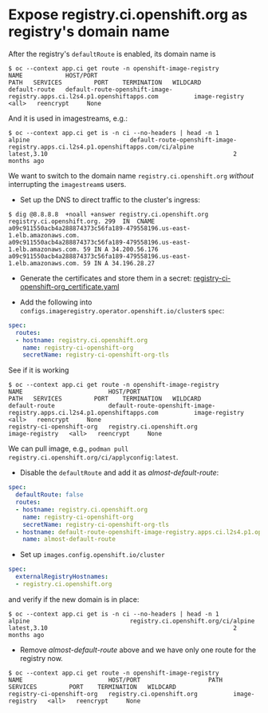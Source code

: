 # Expose registry.ci.openshift.org as registry's domain name

After the registry's `defaultRoute` is enabled, its domain name is

```console
$ oc --context app.ci get route -n openshift-image-registry
NAME            HOST/PORT                                                                  PATH   SERVICES         PORT    TERMINATION   WILDCARD
default-route   default-route-openshift-image-registry.apps.ci.l2s4.p1.openshiftapps.com          image-registry   <all>   reencrypt     None
```

And it is used in imagestreams, e.g.:

```console
$ oc --context app.ci get is -n ci --no-headers | head -n 1
alpine                            default-route-openshift-image-registry.apps.ci.l2s4.p1.openshiftapps.com/ci/alpine                            latest,3.10                                                    2 months ago
```

We want to switch to the domain name `registry.ci.openshift.org` _without_ interrupting the `imagestream`s users.

* Set up the DNS to direct traffic to the cluster's ingress:

```console
$ dig @8.8.8.8  +noall +answer registry.ci.openshift.org
registry.ci.openshift.org. 299	IN	CNAME	a09c911550acb4a288874373c56fa189-479558196.us-east-1.elb.amazonaws.com.
a09c911550acb4a288874373c56fa189-479558196.us-east-1.elb.amazonaws.com.	59 IN A	34.200.56.176
a09c911550acb4a288874373c56fa189-479558196.us-east-1.elb.amazonaws.com.	59 IN A	34.196.28.27
```

* Generate the certificates and store them in a secret: [registry-ci-openshift-org_certificate.yaml](../cert-manager/registry-ci-openshift-org_certificate.yaml)

* Add the following into `configs.imageregistry.operator.openshift.io/cluster`s `spec`:

```yaml
spec:
  routes:
  - hostname: registry.ci.openshift.org
    name: registry-ci-openshift-org
    secretName: registry-ci-openshift-org-tls
```

See if it is working

```console
$ oc --context app.ci get route -n openshift-image-registry
NAME                        HOST/PORT                                                                  PATH   SERVICES         PORT    TERMINATION   WILDCARD
default-route               default-route-openshift-image-registry.apps.ci.l2s4.p1.openshiftapps.com          image-registry   <all>   reencrypt     None
registry-ci-openshift-org   registry.ci.openshift.org                                                         image-registry   <all>   reencrypt     None
```

We can pull image, e.g., `podman pull registry.ci.openshift.org/ci/applyconfig:latest`.

* Disable the `defaultRoute` and add it as _almost-default-route_:

```yaml
spec:
  defaultRoute: false
  routes:
  - hostname: registry.ci.openshift.org
    name: registry-ci-openshift-org
    secretName: registry-ci-openshift-org-tls
  - hostname: default-route-openshift-image-registry.apps.ci.l2s4.p1.openshiftapps.com
    name: almost-default-route  
```

* Set up `images.config.openshift.io/cluster`

```yaml
spec:
  externalRegistryHostnames:
  - registry.ci.openshift.org
```

and verify if the new domain is in place:

```console
$ oc --context app.ci get is -n ci --no-headers | head -n 1
alpine                            registry.ci.openshift.org/ci/alpine                            latest,3.10                                                    2 months ago
```

* Remove _almost-default-route_ above and we have only one route for the registry now.

```console
$ oc --context app.ci get route -n openshift-image-registry
NAME                        HOST/PORT                   PATH   SERVICES         PORT    TERMINATION   WILDCARD
registry-ci-openshift-org   registry.ci.openshift.org          image-registry   <all>   reencrypt     None

```
